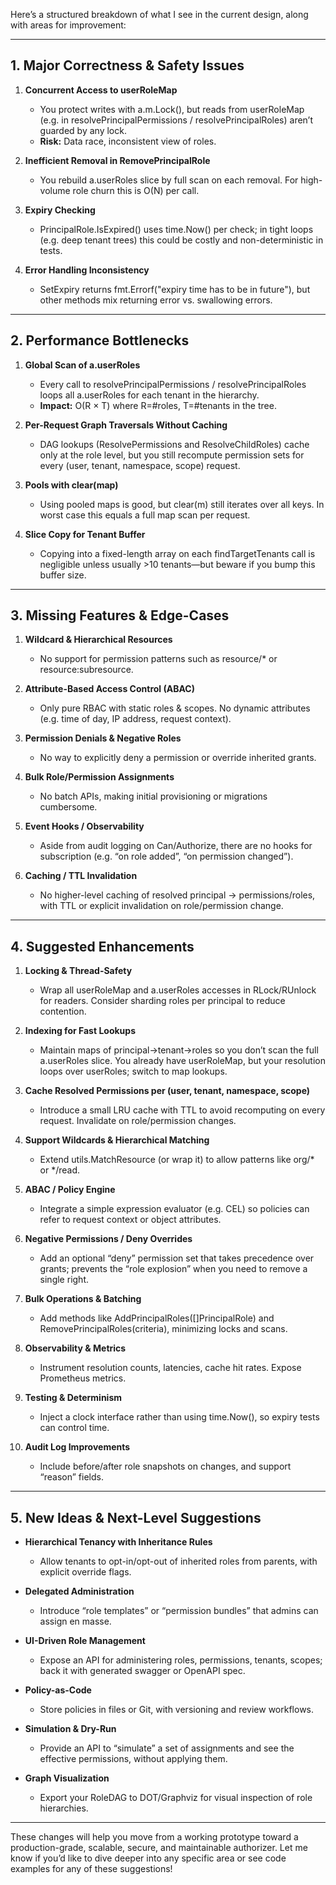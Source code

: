 Here’s a structured breakdown of what I see in the current design, along with areas for improvement:

---

## 1. Major Correctness & Safety Issues

1. **Concurrent Access to userRoleMap**
   - You protect writes with a.m.Lock(), but reads from userRoleMap (e.g. in resolvePrincipalPermissions / resolvePrincipalRoles) aren’t guarded by any lock.
   - **Risk:** Data race, inconsistent view of roles.

2. **Inefficient Removal in RemovePrincipalRole**
   - You rebuild a.userRoles slice by full scan on each removal. For high-volume role churn this is O(N) per call.

3. **Expiry Checking**
   -  PrincipalRole.IsExpired() uses time.Now() per check; in tight loops (e.g. deep tenant trees) this could be costly and non-deterministic in tests.

4. **Error Handling Inconsistency**
   - SetExpiry returns fmt.Errorf("expiry time has to be in future"), but other methods mix returning error vs. swallowing errors.

---

## 2. Performance Bottlenecks

1. **Global Scan of a.userRoles**
   - Every call to resolvePrincipalPermissions / resolvePrincipalRoles loops all a.userRoles for each tenant in the hierarchy.
   - **Impact:** O(R × T) where R=#roles, T=#tenants in the tree.

2. **Per-Request Graph Traversals Without Caching**
   - DAG lookups (ResolvePermissions and ResolveChildRoles) cache only at the role level, but you still recompute permission sets for every (user, tenant, namespace, scope) request.

3. **Pools with clear(map)**
   - Using pooled maps is good, but clear(m) still iterates over all keys. In worst case this equals a full map scan per request.

4. **Slice Copy for Tenant Buffer**
   - Copying into a fixed-length array on each findTargetTenants call is negligible unless usually >10 tenants—but beware if you bump this buffer size.

---

## 3. Missing Features & Edge-Cases

1. **Wildcard & Hierarchical Resources**
   - No support for permission patterns such as resource/* or resource:subresource.

2. **Attribute-Based Access Control (ABAC)**
   - Only pure RBAC with static roles & scopes. No dynamic attributes (e.g. time of day, IP address, request context).

3. **Permission Denials & Negative Roles**
   - No way to explicitly deny a permission or override inherited grants.

4. **Bulk Role/Permission Assignments**
   - No batch APIs, making initial provisioning or migrations cumbersome.

5. **Event Hooks / Observability**
   - Aside from audit logging on Can/Authorize, there are no hooks for subscription (e.g. “on role added”, “on permission changed”).

6. **Caching / TTL Invalidation**
   - No higher-level caching of resolved principal → permissions/roles, with TTL or explicit invalidation on role/permission change.

---

## 4. Suggested Enhancements

1. **Locking & Thread-Safety**
   - Wrap all userRoleMap and a.userRoles accesses in RLock/RUnlock for readers. Consider sharding roles per principal to reduce contention.

2. **Indexing for Fast Lookups**
   - Maintain maps of principal→tenant→roles so you don’t scan the full a.userRoles slice. You already have userRoleMap, but your resolution loops over userRoles; switch to map lookups.

3. **Cache Resolved Permissions per (user, tenant, namespace, scope)**
   - Introduce a small LRU cache with TTL to avoid recomputing on every request. Invalidate on role/permission changes.

4. **Support Wildcards & Hierarchical Matching**
   - Extend utils.MatchResource (or wrap it) to allow patterns like org/* or */read.

5. **ABAC / Policy Engine**
   - Integrate a simple expression evaluator (e.g. CEL) so policies can refer to request context or object attributes.

6. **Negative Permissions / Deny Overrides**
   - Add an optional “deny” permission set that takes precedence over grants; prevents the “role explosion” when you need to remove a single right.

7. **Bulk Operations & Batching**
   - Add methods like AddPrincipalRoles([]PrincipalRole) and RemovePrincipalRoles(criteria), minimizing locks and scans.

8. **Observability & Metrics**
   - Instrument resolution counts, latencies, cache hit rates. Expose Prometheus metrics.

9. **Testing & Determinism**
   - Inject a clock interface rather than using time.Now(), so expiry tests can control time.

10. **Audit Log Improvements**
    - Include before/after role snapshots on changes, and support “reason” fields.

---

## 5. New Ideas & Next-Level Suggestions

- **Hierarchical Tenancy with Inheritance Rules**
  - Allow tenants to opt-in/opt-out of inherited roles from parents, with explicit override flags.

- **Delegated Administration**
  - Introduce “role templates” or “permission bundles” that admins can assign en masse.

- **UI-Driven Role Management**
  - Expose an API for administering roles, permissions, tenants, scopes; back it with generated swagger or OpenAPI spec.

- **Policy-as-Code**
  - Store policies in files or Git, with versioning and review workflows.

- **Simulation & Dry-Run**
  - Provide an API to “simulate” a set of assignments and see the effective permissions, without applying them.

- **Graph Visualization**
  - Export your RoleDAG to DOT/Graphviz for visual inspection of role hierarchies.

---

These changes will help you move from a working prototype toward a production-grade, scalable, secure, and maintainable authorizer. Let me know if you’d like to dive deeper into any specific area or see code examples for any of these suggestions!
